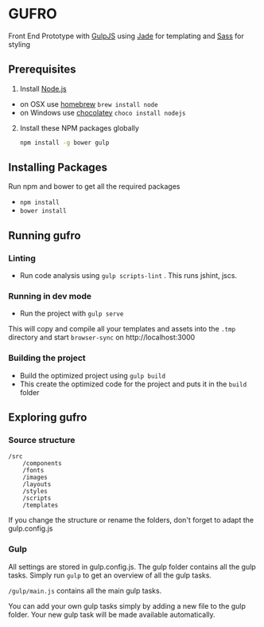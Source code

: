 # GUFRO

Front End Prototype with [GulpJS](http://gulpjs.com/) using [Jade](http://jade-lang.com/) for templating and [Sass](http://sass-lang.com/) for styling

## Prerequisites

1. Install [Node.js](http://nodejs.org)
 - on OSX use [homebrew](http://brew.sh) `brew install node`
 - on Windows use [chocolatey](https://chocolatey.org/) `choco install nodejs`

2. Install these NPM packages globally
    ```bash
    npm install -g bower gulp
    ```

## Installing Packages
Run npm and bower to get all the required packages

 - `npm install`
 - `bower install`

## Running gufro

### Linting
 - Run code analysis using `gulp scripts-lint` . This runs jshint, jscs.


### Running in dev mode
 - Run the project with `gulp serve`

This will copy and compile all your templates and assets into the `.tmp` directory
and start `browser-sync` on http://localhost:3000


### Building the project
 - Build the optimized project using `gulp build`
 - This create the optimized code for the project and puts it in the `build` folder


## Exploring gufro

### Source structure
    /src
        /components
        /fonts
        /images
        /layouts
        /styles
        /scripts
        /templates

If you change the structure or rename the folders, don't forget to adapt the gulp.config.js

### Gulp

All settings are stored in gulp.config.js. The gulp folder contains all the gulp tasks.
Simply run `gulp` to get an overview of all the gulp tasks.

`/gulp/main.js` contains all the main gulp tasks.

You can add your own gulp tasks simply by adding a new file to the gulp folder.
Your new gulp task will be made available automatically.
